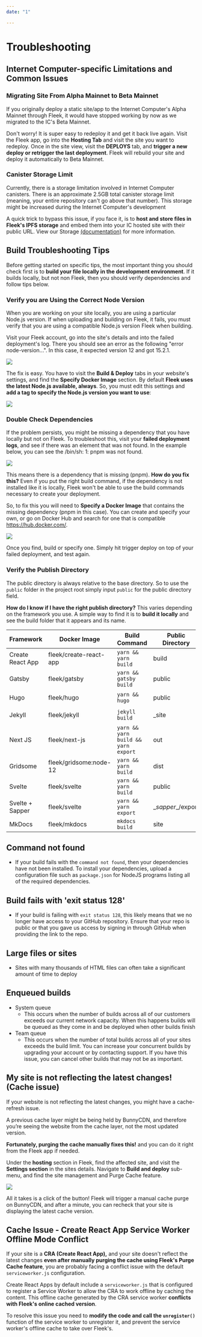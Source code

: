 ```yaml
---
date: "1"

---
```

# Troubleshooting

## Internet Computer-specific Limitations and Common Issues

### Migrating Site From Alpha Mainnet to Beta Mainnet
If you originally deploy a static site/app to the Internet Computer's Alpha Mainnet through Fleek, it would have stopped working by now as we migrated to the IC's Beta Mainnet.

Don't worry! It is super easy to redeploy it and get it back live again. Visit the Fleek app, go into the **Hosting Tab** and visit the site you want to redeploy. Once in the site view, visit the **DEPLOYS** tab, and **trigger a new deploy or retrigger the last deployment**. Fleek will rebuild your site and deploy it automatically to Beta Mainnet.


### Canister Storage Limit
Currently, there is a storage limitation involved in Internet Computer canisters. There is an approximate 2.5GB total canister storage limit (meaning, your entire repository can't go above that number). This storage might be increased during the Internet Computer's development

A quick trick to bypass this issue, if you face it, is to **host and store files in Fleek's IPFS storage** and embed them into your IC hosted site with their public URL. View our Storage [(documentation)](https://docs.fleek.co/storage/storage-app/) for more information.

## Build Troubleshooting Tips

Before getting started on specific tips, the most important thing you should check first is to **build your file locally in the development environment**. If it builds locally, but not non Fleek, then you should verify dependencies and follow tips below.

### Verify you are Using the Correct Node Version
When you are working on your site locally, you are using a particular Node.js version. If when uploading and building on Fleek, it fails, you must verify that you are using a compatible Node.js version Fleek when building.

Visit your Fleek account, go into the site's details and into the failed deployment's log. There you should see an error as the following "error node-version...".   In this case, it expected version 12 and got 15.2.1.

![](imgs/log-nodejs.png)

The fix is easy. You have to visit the **Build & Deploy** tabs in your website's settings, and find the **Specify Docker Image** section. By default **Fleek uses the latest Node.js available, always**. So, you must edit this settings and **add a tag to specify the Node.js version you want to use**:

![](imgs/docker-hd.png)

### Double Check Dependencies
If the problem persists, you might be missing a dependency that you have locally but not on Fleek. To troubleshoot this, visit your **failed deployment logs**, and see if there was an element that was not found. In the example below, you can see the /bin/sh: 1: pnpm was not found.

![](imgs/bin.png) 

This means there is a dependency that is missing (pnpm). **How do you fix this?** Even if you put the right build command, if the dependency is not installed like it is locally, Fleek won't be able to use the build commands necessary to create your deployment.

So, to fix this you will need to **Specify a Docker Image** that contains the missing dependency (pnpm in this case). You can create and specify your own, or go on Docker Hub and search for one that is compatible https://hub.docker.com/. 

![](imgs/pnpm.png)

Once you find, build or specify one. Simply hit trigger deploy on top of your failed deployment, and test again.

### Verify the Publish Directory

The public directory is always relative to the base directory. So to use the `public` folder in the project root simply input `public` for the public directory field.

**How do I know if I have the right publish directory?** This varies depending on the framework you use. A simple way to find it is to **build it locally** and see the build folder that it appears and its name.

| Framework          | Docker Image           | Build Command                       | Public Directory | Additional documentation |
|--------------------|------------------------|-------------------------------------|------------------|------------------|
| Create React App   | fleek/create-react-app | `yarn && yarn build`                | build            | <a href="https://blog.fleek.co/posts/fleek-create-react-app" target="_blank">Tutorial blog post</a> |
| Gatsby             | fleek/gatsby           | `yarn && gatsby build`              | public           | <a href="https://blog.fleek.co/posts/Gatsby-Fleek" target="_blank">Tutorial blog post</a> |
| Hugo               | fleek/hugo             | `yarn && hugo`                      | public           | <a href="https://blog.fleek.co/posts/go-with-hugo-and-fleek" target="_blank">Tutorial blog post</a> |
| Jekyll             | fleek/jekyll           | `jekyll build`                      | _site            | <a href="https://blog.fleek.co/posts/deploy-jekyll-blog-on-fleek" target="_blank">Tutorial blog post</a> |
| Next JS            | fleek/next-js          | `yarn && yarn build && yarn export` | out              | <a href="https://blog.fleek.co/posts/fleek-nextJS" target="_blank">Tutorial blog post</a> |
| Gridsome           | fleek/gridsome:node-12 | `yarn && yarn build`                | dist             | |
| Svelte             | fleek/svelte           | `yarn && yarn build`                | public           | |
| Svelte + Sapper    | fleek/svelte           | `yarn && yarn export`               | \__sapper__/export|
| MkDocs             | fleek/mkdocs           | `mkdocs build`                      | site             | |


## Command not found

* If your build fails with the `command not found`, then your dependencies have not been installed. To install your dependencies, upload a configuration file such as `package.json` for NodeJS programs listing all of the required dependencies.

## Build fails with 'exit status 128'

* If your build is failing with `exit status 128`, this likely means that we no longer have access to your GitHub repository. Ensure that your repo is public or that you gave us access by signing in through GitHub when providing the link to the repo.

## Large files or sites

* Sites with many thousands of HTML files can often take a significant amount of time to deploy
    
## Enqueued builds

* System queue
    * This occurs when the number of builds across all of our customers exceeds our current network capacity. When this happens builds will be queued as they come in and be deployed when other builds finish
* Team queue
    * This occurs when the number of total builds across all of your sites exceeds the build limit. You can increase your concurrent builds by upgrading your account or by contacting support. If you have this issue, you can cancel other builds that may not be as important.

## My site is not reflecting the latest changes! (Cache issue)

If your website is not reflecting the latest changes, you might have a cache-refresh issue. 

A previous cache layer might be being held by BunnyCDN, and therefore you’re seeing the website from the cache layer, not the most updated version. 

**Fortunately, purging the cache manually fixes this!** and you can do it right from the Fleek app if needed.

Under the **hosting** section in Fleek, find the affected site, and visit the **Settings section** in the sites details. Navigate to **Build and deploy** sub-menu, and find the site management and Purge Cache feature.

![](imgs/purge.png)

All it takes is a click of the button! Fleek will trigger a manual cache purge on BunnyCDN, and after a minute, you can recheck that your site is displaying the latest cache version.

## Cache Issue - Create React App Service Worker Offline Mode Conflict

If your site is a **CRA (Create React App),** and your site doesn't reflect the latest changes **even after manually purging the cache using Fleek's Purge Cache feature**, you are probably facing a conflict issue with the default `serviceworker.js` configuration.

Create React Apps by default include a `serviceworker.js` that is configured to register a Service Worker to allow the CRA to work offline by caching the content. This offline cache generated by the CRA service worker **conflicts with Fleek's online cached version**.

To resolve this issue you need to **modify the code and call the `unregister()`** function of the service worker to unregister it, and prevent the service worker's offline cache to take over Fleek's.